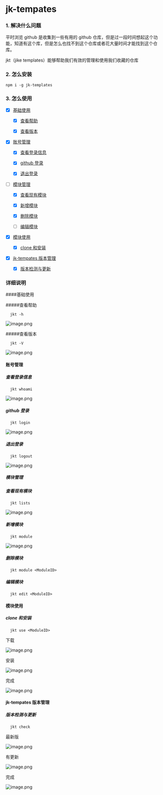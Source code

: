 # jk-tempates

### 1. 解决什么问题

平时浏览 github 是收集到一些有用的 github 仓库，但是过一段时间想起这个功能，知道有这个库，但是怎么也找不到这个仓库或者花大量时间才能找到这个仓库。

jkt（jike templates）能够帮助我们有效的管理和使用我们收藏的仓库

### 2. 怎么安装

```
npm i -g jk-templates
```

### 3. 怎么使用

- [x] [基础使用](####基础使用)

  - [x] [查看帮助](#####查看帮助)

  - [x] [查看版本](#####查看版本)

- [x] [账号管理](####账号管理)

  - [x] [查看登录信息](#####查看登录信息)

  - [x] [github 登录](#####github登录)

  - [x] [退出登录](#####退出登录)

- [ ] [模块管理](#####模块管理)

  - [x] [查看现有模块](#####查看现有模块)

  - [x] [新增模块](#####新增模块)

  - [x] [删除模块](#####删除模块)

  - [ ] [编辑模块](#####编辑模块)

- [x] [模块使用](####模块使用)

  - [x] [clone 和安装](#####clone和安装)

- [x] [jk-tempates 版本管理](####jk-tempates版本管理)

  - [x] [版本检测与更新](#####版本检测与更新)

### 详细说明

####基础使用

#####查看帮助

```
  jkt -h
```

![image.png](https://p3-juejin.byteimg.com/tos-cn-i-k3u1fbpfcp/72a89a8f55ec4907915afe62c1c105e5~tplv-k3u1fbpfcp-watermark.image)

#####查看版本

```
  jkt -V
```

![image.png](https://p6-juejin.byteimg.com/tos-cn-i-k3u1fbpfcp/2b2c60e29b344bfe821b68cf382136f7~tplv-k3u1fbpfcp-watermark.image)

#### 账号管理

##### 查看登录信息

```
  jkt whoami
```

![image.png](https://p9-juejin.byteimg.com/tos-cn-i-k3u1fbpfcp/cb3a475e9bff4f16b734994bb38c3bfe~tplv-k3u1fbpfcp-watermark.image)

##### github 登录

```
  jkt login
```

![image.png](https://p9-juejin.byteimg.com/tos-cn-i-k3u1fbpfcp/b3d1718c2a9e4232baa6a41be87bb229~tplv-k3u1fbpfcp-watermark.image)

##### 退出登录

```
  jkt logout
```

![image.png](https://p3-juejin.byteimg.com/tos-cn-i-k3u1fbpfcp/34aeec63b61e4c5588d330d6a14aa590~tplv-k3u1fbpfcp-watermark.image)

##### 模块管理

##### 查看现有模块

```
  jkt lists
```

![image.png](https://p1-juejin.byteimg.com/tos-cn-i-k3u1fbpfcp/8471428ec08b4c949944788d7a14b629~tplv-k3u1fbpfcp-watermark.image)

##### 新增模块

```
  jkt module
```

![image.png](https://p6-juejin.byteimg.com/tos-cn-i-k3u1fbpfcp/0b3891db5af14f4896aaaa630f723033~tplv-k3u1fbpfcp-watermark.image)

##### 删除模块

```
  jkt module <ModuleID>
```

##### 编辑模块

```
  jkt edit <ModuleID>
```

#### 模块使用

##### clone 和安装

```
  jkt use <ModuleID>
```

下载

![image.png](https://p9-juejin.byteimg.com/tos-cn-i-k3u1fbpfcp/4b2d6098e9634cacae62e2361d0a47c4~tplv-k3u1fbpfcp-watermark.image)

安装

![image.png](https://p9-juejin.byteimg.com/tos-cn-i-k3u1fbpfcp/bc1dca73f75042be94478f922ea8d1dd~tplv-k3u1fbpfcp-watermark.image)

完成

![image.png](https://p1-juejin.byteimg.com/tos-cn-i-k3u1fbpfcp/eb1d3f3106fc479f9f947f322b4d706d~tplv-k3u1fbpfcp-watermark.image)

#### jk-tempates 版本管理

##### 版本检测与更新

```
  jkt check
```

最新版

![image.png](https://p6-juejin.byteimg.com/tos-cn-i-k3u1fbpfcp/1ba3b33794ea4e55b4d8c71e42279ee8~tplv-k3u1fbpfcp-watermark.image)

有更新

![image.png](https://p9-juejin.byteimg.com/tos-cn-i-k3u1fbpfcp/8cd1ca784e204c10b8fc23488dada563~tplv-k3u1fbpfcp-watermark.image)

完成

![image.png](https://p3-juejin.byteimg.com/tos-cn-i-k3u1fbpfcp/524fd8b085de4ae2bd11b8ae62cba4c1~tplv-k3u1fbpfcp-watermark.image)
